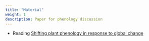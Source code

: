 ```yaml
---
title: "Material"
weight: 1
description: Paper for phenology discussion
---
```


*  Reading [Shifting plant phenology in response to global change](https://doi.org/10.1016/j.tree.2007.04.003)
